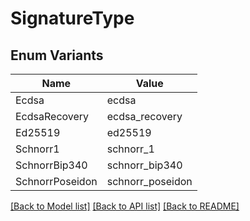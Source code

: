 # SignatureType

## Enum Variants

| Name | Value |
|---- | -----|
| Ecdsa | ecdsa |
| EcdsaRecovery | ecdsa_recovery |
| Ed25519 | ed25519 |
| Schnorr1 | schnorr_1 |
| SchnorrBip340 | schnorr_bip340 |
| SchnorrPoseidon | schnorr_poseidon |


[[Back to Model list]](../README.md#documentation-for-models) [[Back to API list]](../README.md#documentation-for-api-endpoints) [[Back to README]](../README.md)



